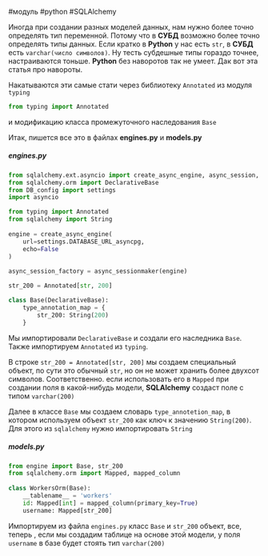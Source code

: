 #модуль #python #SQLAlchemy 

Иногда при создании разных моделей данных, нам нужно более точно определять тип переменной. Потому что в **СУБД** возможно более точно определять типы данных. Если кратко в **Python** у нас есть `str`, в **СУБД** есть `varchar(число символов)`. Ну тесть субдешные типы гораздо точнее, настраиваются тоньше. **Python** без наворотов так не умеет. Дак вот эта статья про навороты.

Накатываются эти самые стати через библиотеку `Annotated` из модуля `typing`
```python
from typing import Annotated
```
и модификацию класса промежуточного наследования `Base`

Итак, пишется все это в файлах **engines.py** и **models.py**
##### engines.py
``` python
from sqlalchemy.ext.asyncio import create_async_engine, async_session, async_sessionmaker  
from sqlalchemy.orm import DeclarativeBase  
from DB_config import settings  
import asyncio

from typing import Annotated
from sqlalchemy import String
  
engine = create_async_engine(  
    url=settings.DATABASE_URL_asyncpg,  
    echo=False  
)  
  
async_session_factory = async_sessionmaker(engine)  

str_200 = Annotated[str, 200]

class Base(DeclarativeBase):  
    type_annotation_map = {
	    str_200: String(200)
    }
```
Мы импортировали `DeclarativeBase` и создали его наследника `Base`. Также импортируем `Annotated` из `typing`.

В строке `str_200 = Annotated[str, 200]` мы создаем специальный объект, по сути это обычный `str`, но он не может хранить более двухсот символов. Соответственно. если использовать его в `Mapped` при создании поля в какой-нибудь модели, **SQLAlchemy** создаст поле с типом `varchar(200)`

Далее в классе `Base` мы создаем словарь `type_annotetion_map`, в котором используем объект `str_200` как ключ к значению `String(200)`. Для этого из `sqlalchemy` нужно импортировать `String`
##### models.py
```python
from engine import Base, str_200
from sqlalchemy.orm import Mapped, mapped_column  
  
class WorkersOrm(Base):  
    __tablename__ = 'workers'  
    id: Mapped[int] = mapped_column(primary_key=True)  
    username: Mapped[str_200]
```
Импортируем из файла `engines.py` класс `Base` и `str_200` объект, все, теперь , если мы создадим таблице на основе этой модели, у поля `username` в базе будет стоять тип `varchar(200)`